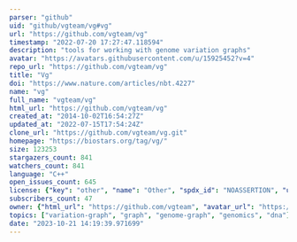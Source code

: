 ```yaml
---
parser: "github"
uid: "github/vgteam/vg#vg"
url: "https://github.com/vgteam/vg"
timestamp: "2022-07-20 17:27:47.118594"
description: "tools for working with genome variation graphs"
avatar: "https://avatars.githubusercontent.com/u/15925452?v=4"
repo_url: "https://github.com/vgteam/vg"
title: "Vg"
doi: "https://www.nature.com/articles/nbt.4227"
name: "vg"
full_name: "vgteam/vg"
html_url: "https://github.com/vgteam/vg"
created_at: "2014-10-02T16:54:27Z"
updated_at: "2022-07-15T17:54:24Z"
clone_url: "https://github.com/vgteam/vg.git"
homepage: "https://biostars.org/tag/vg/"
size: 123253
stargazers_count: 841
watchers_count: 841
language: "C++"
open_issues_count: 645
license: {"key": "other", "name": "Other", "spdx_id": "NOASSERTION", "url": null, "node_id": "MDc6TGljZW5zZTA="}
subscribers_count: 47
owner: {"html_url": "https://github.com/vgteam", "avatar_url": "https://avatars.githubusercontent.com/u/15925452?v=4", "login": "vgteam", "type": "Organization"}
topics: ["variation-graph", "graph", "genome-graph", "genomics", "dna"]
date: "2023-10-21 14:19:39.971699"
---
```

